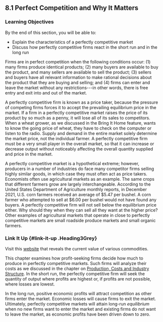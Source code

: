 ## 8.1 Perfect Competition and Why It Matters

### Learning Objectives

By the end of this section, you will be able to:

-   Explain the characteristics of a perfectly competitive market
-   Discuss how perfectly competitive firms react in the short run and
    in the long run

Firms are in perfect competition when the following conditions occur:
(1) many firms produce identical products; (2) many buyers are available
to buy the product, and many sellers are available to sell the product;
(3) sellers and buyers have all relevant information to make rational
decisions about the product that they are buying and selling; and (4)
firms can enter and leave the market without any restrictions---in other
words, there is free entry and exit into and out of the market.

A perfectly competitive firm is known as a price taker, because the
pressure of competing firms forces it to accept the prevailing
equilibrium price in the market. If a firm in a perfectly competitive
market raises the price of its product by so much as a penny, it will
lose all of its sales to competitors. When a wheat grower, as we
discussed in the Bring It Home feature, wants to know the going price of
wheat, they have to check on the computer or listen to the radio. Supply
and demand in the entire market solely determine the market price, not
the individual farmer. A perfectly competitive firm must be a very small
player in the overall market, so that it can increase or decrease output
without noticeably affecting the overall quantity supplied and price in
the market.

A perfectly competitive market is a hypothetical extreme; however,
producers in a number of industries do face many competitor firms
selling highly similar goods, in which case they must often act as price
takers. Economists often use agricultural markets as an example. The
same crops that different farmers grow are largely interchangeable.
According to the United States Department of Agriculture monthly
reports, in December 2021, U.S. corn farmers received an average of
\$5.47 per bushel. A corn farmer who attempted to sell at \$6.00 per
bushel would not have found any buyers. A perfectly competitive firm
will not sell below the equilibrium price either. Why should they when
they can sell all they want at the higher price? Other examples of
agricultural markets that operate in close to perfectly competitive
markets are small roadside produce markets and small organic farmers.

### Link It Up {#link-it-up .Heading3Grey}

Visit this [website](http://openstax.org/l/commodities) that reveals the
current value of various commodities.

This chapter examines how profit-seeking firms decide how much to
produce in perfectly competitive markets. Such firms will analyze their
costs as we discussed in the chapter on [Production, Costs and Industry
Structure](http://openstax.org/books/principles-microeconomics-3e/pages/7-introduction-to-production-costs-and-industry-structure).
In the short run, the perfectly competitive firm will seek the quantity
of output where profits are highest or, if profits are not possible,
where losses are lowest.

In the long run, positive economic profits will attract competition as
other firms enter the market. Economic losses will cause firms to exit
the market. Ultimately, perfectly competitive markets will attain
long-run *equilibrium* when no new firms want to enter the market and
existing firms do not want to leave the market, as economic profits have
been driven down to zero.
